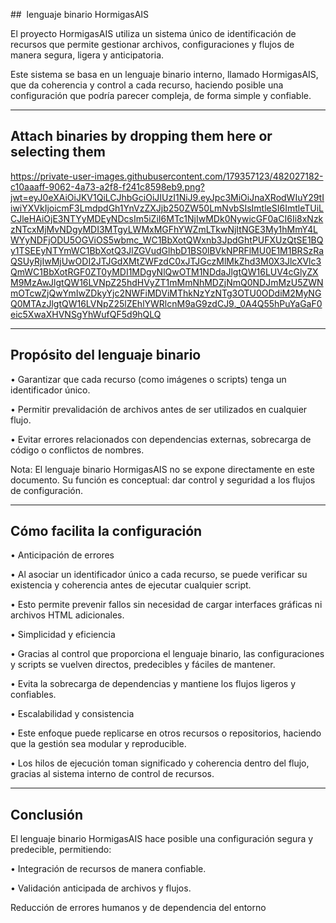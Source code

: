 ##  lenguaje binario HormigasAIS 

El proyecto HormigasAIS utiliza un sistema único de identificación de recursos que permite gestionar archivos, configuraciones y flujos de manera segura, ligera y anticipatoria. 

Este sistema se basa en un lenguaje binario interno, llamado HormigasAIS, que da coherencia y control a cada recurso, haciendo posible una configuración que podría parecer compleja, de forma simple y confiable. 

---

## Attach binaries by dropping them here or selecting them 

https://private-user-images.githubusercontent.com/179357123/482027182-c10aaaff-9062-4a73-a2f8-f241c8598eb9.png?jwt=eyJ0eXAiOiJKV1QiLCJhbGciOiJIUzI1NiJ9.eyJpc3MiOiJnaXRodWIuY29tIiwiYXVkIjoicmF3LmdpdGh1YnVzZXJjb250ZW50LmNvbSIsImtleSI6ImtleTUiLCJleHAiOjE3NTYyMDEyNDcsIm5iZiI6MTc1NjIwMDk0NywicGF0aCI6Ii8xNzkzNTcxMjMvNDgyMDI3MTgyLWMxMGFhYWZmLTkwNjItNGE3My1hMmY4LWYyNDFjODU5OGViOS5wbmc_WC1BbXotQWxnb3JpdGhtPUFXUzQtSE1BQy1TSEEyNTYmWC1BbXotQ3JlZGVudGlhbD1BS0lBVkNPRFlMU0E1M1BRSzRaQSUyRjIwMjUwODI2JTJGdXMtZWFzdC0xJTJGczMlMkZhd3M0X3JlcXVlc3QmWC1BbXotRGF0ZT0yMDI1MDgyNlQwOTM1NDdaJlgtQW16LUV4cGlyZXM9MzAwJlgtQW16LVNpZ25hdHVyZT1mMmNhMDZjNmQ0NDJmMzU5ZWNmOTcwZjQwYmIwZDkyYjc2NWFiMDViMThkNzYzNTg3OTU0ODdiM2MyNGQ0MTAzJlgtQW16LVNpZ25lZEhlYWRlcnM9aG9zdCJ9._0A4Q55hPuYaGaF0eic5XwaXHVNSgYhWufQF5d9hQLQ


--- 

## Propósito del lenguaje binario 

• Garantizar que cada recurso (como imágenes o scripts) tenga un identificador único. 

• Permitir prevalidación de archivos antes de ser utilizados en cualquier flujo. 

• Evitar errores relacionados con dependencias externas, sobrecarga de código o conflictos de nombres. 

Nota: El lenguaje binario HormigasAIS no se expone directamente en este documento. Su función es conceptual: dar control y seguridad a los flujos de configuración. 

--- 

## Cómo facilita la configuración 

• Anticipación de errores 

• Al asociar un identificador único a cada recurso, se puede verificar su existencia y coherencia antes de ejecutar cualquier script. 

• Esto permite prevenir fallos sin necesidad de cargar interfaces gráficas ni archivos HTML adicionales. 

• Simplicidad y eficiencia 

• Gracias al control que proporciona el lenguaje binario, las configuraciones y scripts se vuelven directos, predecibles y fáciles de mantener. 

• Evita la sobrecarga de dependencias y mantiene los flujos ligeros y confiables. 

• Escalabilidad y consistencia 

• Este enfoque puede replicarse en otros recursos o repositorios, haciendo que la gestión sea modular y reproducible. 

• Los hilos de ejecución toman significado y coherencia dentro del flujo, gracias al sistema interno de control de recursos. 

--- 

## Conclusión 

El lenguaje binario HormigasAIS hace posible una configuración segura y predecible, permitiendo: 

• Integración de recursos de manera confiable. 

• Validación anticipada de archivos y flujos. 

Reducción de errores humanos y de dependencia del entorno
